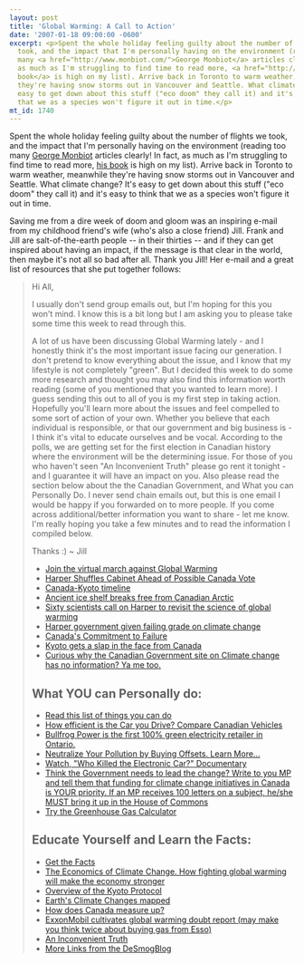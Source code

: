 ```yaml
---
layout: post
title: 'Global Warming: A Call to Action'
date: '2007-01-18 09:00:00 -0600'
excerpt: <p>Spent the whole holiday feeling guilty about the number of flights we
  took, and the impact that I'm personally having on the environment (reading too
  many <a href="http://www.monbiot.com/">George Monbiot</a> articles clearly! In fact,
  as much as I'm struggling to find time to read more, <a href="http://www.amazon.co.uk/Heat-How-Stop-Planet-Burning/dp/0713999233">his
  book</a> is high on my list). Arrive back in Toronto to warm weather, meanwhile
  they're having snow storms out in Vancouver and Seattle. What climate change? It's
  easy to get down about this stuff ("eco doom" they call it) and it's easy to think
  that we as a species won't figure it out in time.</p>
mt_id: 1740
---
```

<p>Spent the whole holiday feeling guilty about the number of flights we took, and the impact that I'm personally having on the environment (reading too many <a href="http://www.monbiot.com/">George Monbiot</a> articles clearly! In fact, as much as I'm struggling to find time to read more, <a href="http://www.amazon.co.uk/Heat-How-Stop-Planet-Burning/dp/0713999233">his book</a> is high on my list). Arrive back in Toronto to warm weather, meanwhile they're having snow storms out in Vancouver and Seattle. What climate change? It's easy to get down about this stuff ("eco doom" they call it) and it's easy to think that we as a species won't figure it out in time.</p>

<p>Saving me from a dire week of doom and gloom was an inspiring e-mail from my childhood friend's wife (who's also a close friend) Jill. Frank and Jill are salt-of-the-earth people -- in their thirties -- and if they can get inspired about having an impact, if the message is that clear in the world, then maybe it's not all so bad after all. Thank you Jill! Her e-mail and a great list of resources that she put together follows:</p>

<blockquote>
  <p>Hi All,</p>
  
  <p>I usually don't send group emails out, but I'm hoping for this you won't mind. I know this is a bit long but I am asking you to please take some time this week to read through this.</p>
  
  <p>A lot of us have been discussing Global Warming lately - and I honestly think it's the most important issue facing our generation. I don't pretend to know everything about the issue, and I know that my lifestyle is not completely "green". But I decided this week to do some more research and thought you may also find this information worth reading (some of you mentioned that you wanted to learn more). I guess sending this out to all of you is my first step in taking action. Hopefully you'll learn more about the issues and feel compelled to some sort of action of your own. Whether you believe that each individual is responsible, or that our government and big business is - I think it's vital to educate ourselves and be vocal. According to the polls, we are getting set for the first election in Canadian history where the environment will be the determining issue. For those of you who haven't seen "An Inconvenient Truth" please go rent it tonight - and I guarantee it will have an impact on you. Also please read the section below about the the Canadian Government, and What you can Personally Do. I never send chain emails out, but this is one email I would be happy if you forwarded on to more people. If you come across additional/better information you want to share - let me know. I'm really hoping you take a few minutes and to read the information I compiled below.</p>
  
  <p>Thanks :)
  ~ Jill</p>
  
  <ul>
  <li><a href="http://www.stopglobalwarming.org">Join the virtual march against Global Warming</a></li>
  <li><a href="http://www.bloomberg.com/apps/news?pid=20601082&amp;sid=aME0HlE7T7pQ&amp;refer=canada">Harper Shuffles Cabinet Ahead of Possible Canada Vote</a></li>
  <li><a href="http://www.cbc.ca/news/background/kyoto/timeline.html">Canada-Kyoto timeline</a></li>
  <li><a href="http://edition.cnn.com/2006/TECH/science/12/29/canada.arctic.ap/index.html">Ancient ice shelf breaks free from Canadian Arctic</a></li>
  <li><a href="http://www.citizenreviewonline.org/april2006/15/warming.html">Sixty scientists call on Harper to revisit the science of global warming</a></li>
  <li><a href="http://www.cbc.ca/canada/story/2006/06/16/ottawa-environment.html">Harper government given failing grade on climate change</a></li>
  <li><a href="http://www.zmag.org/content/showarticle.cfm?ItemID=11504">Canada's Commitment to Failure</a></li>
  <li><a href="http://ipsnews.net/news.asp?idnews=35785">Kyoto gets a slap in the face from Canada</a></li>
  <li><a href="http://www.climatechange.gc.ca/">Curious why the Canadian Government site on Climate change has no information? Ya me too.</a></li>
  </ul>
  
  <h2>What YOU can Personally do:</h2>
  
  <ul>
  <li><a href="http://www.nrdc.org/globalWarming/gsteps.asp">Read this list of things you can do</a></li>
  <li><a href="http://oee.nrcan.gc.ca/transportation/personal-vehicles-initiative.cfm">How efficient is the Car you Drive? Compare Canadian Vehicles</a></li>
  <li><a href="http://www.bullfrogpower.com/">Bullfrog Power is the first 100% green electricity retailer in Ontario.</a></li>
  <li><a href="http://fightglobalwarming.com/page.cfm?tagID=270">Neutralize Your Pollution by Buying Offsets. Learn More...</a></li>
  <li><a href="http://www.sonyclassics.com/whokilledtheelectriccar/">Watch, "Who Killed the Electronic Car?" Documentary</a></li>
  <li><a href="http://www.parl.gc.ca/information/about/people/house/mpscur.asp?Language=E&amp;param=nm&amp;id=P">Think the Government needs to lead the change? Write to you MP and tell them that funding for climate change initiatives in Canada is YOUR priority. If an MP receives 100 letters on a subject, he/she MUST bring it up in the House of Commons</a></li>
  <li><a href="http://www.changementsclimatiques.gc.ca/calculator/english/">Try the Greenhouse Gas Calculator</a></li>
  </ul>
  
  <h2>Educate Yourself and Learn the Facts:</h2>
  
  <ul>
  <li><a href="http://fightglobalwarming.com/">Get the Facts</a></li>
  <li><a href="http://keepingdownwiththejones.blogspot.com/2006/10/money-talks-in-global-warming-debate.html">The Economics of Climate Change. How fighting global warming will make the economy stronger</a></li>
  <li><a href="http://www.mapleleafweb.com/features/environment/kyoto/">Overview of the Kyoto Protocol</a></li>
  <li><a href="http://www.climatehotmap.org/">Earth's Climate Changes mapped</a></li>
  <li><a href="http://www.davidsuzuki.org/Climate_Change/Kyoto/Canadian_Emissions.asp">How does Canada measure up?</a></li>
  <li><a href="http://today.reuters.com/news/articleinvesting.aspx?view=CN&amp;storyID=2007-01-03T203032Z_01_N03416451_RTRIDST_0_ENVIRONMENT-EXXONMOBIL.XML&amp;rpc=66&amp;type=qcna">ExxonMobil cultivates global warming doubt report (may make you think twice about buying gas from Esso)</a></li>
  <li><a href="http://www.climatecrisis.net/takeaction/">An Inconvenient Truth</a></li>
  <li><a href="http://www.desmogblog.com/is-climate-change-real">More Links from the DeSmogBlog</a></li>
  </ul>
</blockquote>

